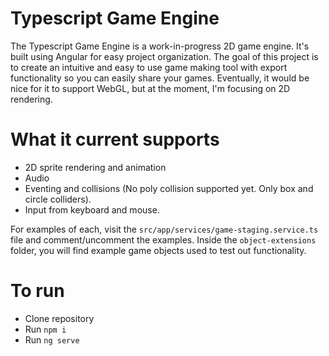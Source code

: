 # Typescript Game Engine

The Typescript Game Engine is a work-in-progress 2D game engine. It's built using Angular for easy project organization. The goal of this project is to create an intuitive and easy to use game making tool with export functionality so you can easily share your games. Eventually, it would be nice for it to support WebGL, but at the moment, I'm focusing on 2D rendering.

# What it current supports
- 2D sprite rendering and animation
- Audio
- Eventing and collisions (No poly collision supported yet. Only box and circle colliders).
- Input from keyboard and mouse.

For examples of each, visit the `src/app/services/game-staging.service.ts` file and comment/uncomment the examples. Inside the `object-extensions` folder, you will find example game objects used to test out functionality.

# To run
- Clone repository
- Run `npm i`
- Run `ng serve`
